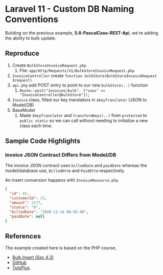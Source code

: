 # Laravel 11 - Custom DB Naming Conventions

Building on the previous example, **5.6-PascalCase-REST-Api**, we're adding the ability to bulk update.

## Reproduce

1. Create `BulkStoreInvoiceRequest.php`
   1. File: `app/Http/Requests/V1/BulkStoreInvoiceRequest.php`
2. `InvoiceController` create `function bulkStore(BulkStoreInvoiceRequest $request)`
3. `api.php` add POST entry to point to our new `bulkStore(..)` function
   1. `Route::post("invoices/bulk", ["uses" => "InvoiceController@bulkStore"]);`
4. `Invoice` class, filled our key translators in `$keyTranslator` (JSON to Model/DB)
5. BaseModel
   1. Made `$keyTranslator` and `transformKeys(..)` from `protected` to `public static` so we can call without needing to initialize a new class each time.

## Sample Code Highlights

### Invoice JSON Contract Differs from Model/DB

The invoice JSON contract uses `billedDate` and `paidDate` whereas the model/database use, `BilledDttm` and `PaidDttm` respectively.

An insert conversion happens with `InvoiceResource.php`.

```json
{
  "id": 65,
  "customerId": 15,
  "amount": 2177,
  "status": "0",
  "billedDate": "2020-11-14 06:55:40",
  "paidDate": null
}
```

## References

The example created here is based on the PHP course,

* [Bulk Insert (Sec 4.3)](https://youtu.be/YGqCZjdgJJk?t=4971)
* [GitHub](https://github.com/tutsplus/build-a-restful-api-with-laravel-2022)
* [TutsPlus](https://code.tutsplus.com/how-to-build-a-rest-api-with-laravel-php-full-course--cms-93786t).
